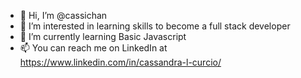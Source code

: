 - 👋 Hi, I’m @cassichan
- 👀 I’m interested in learning skills to become a full stack developer
- 🌱 I’m currently learning Basic Javascript
- 📫 You can reach me on LinkedIn at https://www.linkedin.com/in/cassandra-l-curcio/

<!---
cassichan/cassichan is a ✨ special ✨ repository because its `README.md` (this file) appears on your GitHub profile.
You can click the Preview link to take a look at your changes.
--->
